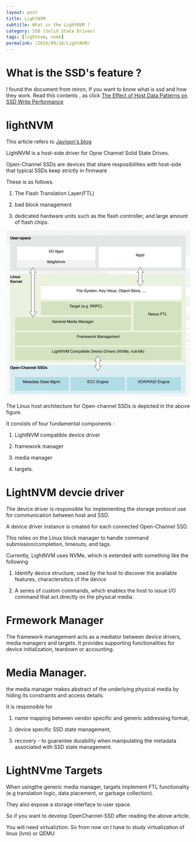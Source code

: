 ```yaml
---
layout: post
title: LightNVM
subtitle: What is the LightNVM ?
category: SSD (Solid State Drives)
tags: [lightnvm, nvme]
permalink: /2016/09/28/LightNVM/
---
```


# What is the SSD's feature ?

I found the document from miron, If you want to know what is ssd and how they work. Read this contents , as click [The Effect of Host Data Patterns on SSD Write Performance](/img/Image/SSD-Solid_State_Drives/2016-09-28-LightNVM/brief_ssd_effect_data_placement_writes.pdf)

# lightNVM 

This article refers to [Javigon's blog](https://javigon.com/lightnvm-a-host-side-driver-for-open-channel-solid-state-drives/)

LightNVM is a host-side driver for Opne Channel Solid State Drives.

Open-Channel SSDs are devices that share resposibilities with host-side that typical SSDs keep strictly in firmware 

These is as follows. 

1. The Flash Translation Layer(FTL)

2. bad block management 

3. dedicated hardware units such as the flash controller, and large amount of flash chips. 


 ![](/img/Image/SSD-Solid_State_Drives/2016-09-28-LightNVM/LightNvm.png)
 

The Linux host architecture for Open-channel SSDs is depicted in the above figure. 

It consists of four fundamental components : 

1. LightNVM compatible device driver

2. framework manager

3. media manager

4. targets.

# LightNVM devcie driver

The device driver is responsible for implementing the storage protocol use for communication between host and SSD. 

A device driver instance is created for each connected Open-Channel SSD. 

This relies on the Linux block manager to handle command submission/completion, timeouts, and tags. 


Currently, LightNVM uses NVMe, which  is extended with something like the following 
 
1. Identify device structure, used by the host to discover the available features, charactersitics of the device

2. A series of custom commands, which enables the host to issue I/O command that act directly on the physical media.


# Frmework Manager 

The framework management acts as a mediator between device drivers, media managers and targets. It provides supporting functionalities for device initialization, teardown or accounting.


# Media Manager.

the media manager makes abstract of the underlying physical media by hiding its constraints and access details. 

It is responsible for 

1. name mapping between vendor specific and generic addressing format, 

2. device specific SSD state management, 

3. recovery - to guarantee durability when manipulating the metadata associated with SSD state management.


# LightNVme Targets

When usingthe generic media manager, targets implement FTL functionality (e.g translation logic, data placement, or garbage collection).

They also expose a storage interface to user space. 

So if you want to develop OpenChannel-SSD after reading the above article. 

You will need virtualiztion. So from now on I have to study virtualization of linux (lvm) or QEMU

